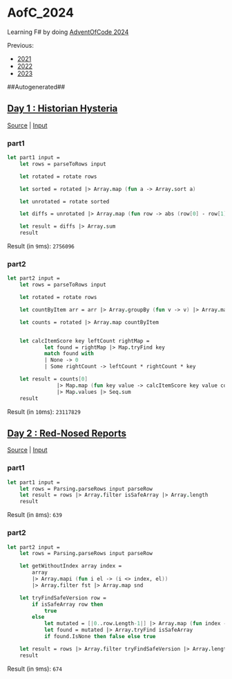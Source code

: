 # AofC_2024

Learning F# by doing [AdventOfCode 2024](https://adventofcode.com/2024)

Previous:
* [2021](https://github.com/JWMB/AofC_2021)
* [2022](https://github.com/JWMB/AofC_2022)
* [2023](https://github.com/JWMB/AofC_2023)


##Autogenerated##
## [Day 1 : Historian Hysteria](https://adventofcode.com/2024/day/1)
[Source](/AofC_2024/Days/D01.fs) | [Input](/AofC_2024/Days/D01.txt)  
### part1
```FSharp
let part1 input =
    let rows = parseToRows input

    let rotated = rotate rows

    let sorted = rotated |> Array.map (fun a -> Array.sort a)

    let unrotated = rotate sorted

    let diffs = unrotated |> Array.map (fun row -> abs (row[0] - row[1]))

    let result = diffs |> Array.sum
    result
```

Result (in `9`ms): `2756096`
### part2
```FSharp
let part2 input =
    let rows = parseToRows input

    let rotated = rotate rows

    let countByItem arr = arr |> Array.groupBy (fun v -> v) |> Array.map (fun (a, b) -> (a, Array.length b)) |> Map

    let counts = rotated |> Array.map countByItem


    let calcItemScore key leftCount rightMap =
            let found = rightMap |> Map.tryFind key
            match found with
            | None -> 0
            | Some rightCount -> leftCount * rightCount * key

    let result = counts[0] 
                |> Map.map (fun key value -> calcItemScore key value counts[1] )
                |> Map.values |> Seq.sum
    result
```

Result (in `10`ms): `23117829`
## [Day 2 : Red-Nosed Reports](https://adventofcode.com/2024/day/2)
[Source](/AofC_2024/Days/D02.fs) | [Input](/AofC_2024/Days/D02.txt)  
### part1
```FSharp
let part1 input =
    let rows = Parsing.parseRows input parseRow
    let result = rows |> Array.filter isSafeArray |> Array.length
    result
```

Result (in `8`ms): `639`
### part2
```FSharp
let part2 input =
    let rows = Parsing.parseRows input parseRow

    let getWithoutIndex array index =
        array
        |> Array.mapi (fun i el -> (i <> index, el)) 
        |> Array.filter fst |> Array.map snd

    let tryFindSafeVersion row =
        if isSafeArray row then
            true
        else
            let mutated = [|0..row.Length-1|] |> Array.map (fun index -> getWithoutIndex row index)
            let found = mutated |> Array.tryFind isSafeArray
            if found.IsNone then false else true

    let result = rows |> Array.filter tryFindSafeVersion |> Array.length
    result
```

Result (in `9`ms): `674`
